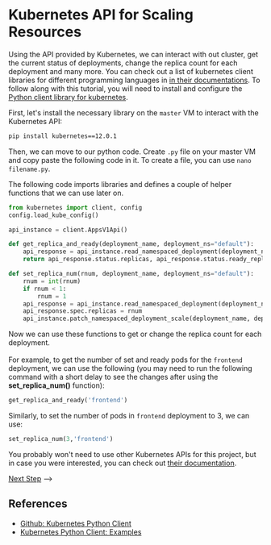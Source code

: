 # Kubernetes API for Scaling Resources

Using the API provided by Kubernetes, we can interact with out cluster,
get the current status of deployments, change the replica count for each
deployment and many more. You can check out a list of kubernetes client
libraries for different programming languages in
[in their documentations](https://kubernetes.io/docs/reference/using-api/client-libraries/).
To follow along with this tutorial, you will need to install and configure
the [Python client library for kubernetes](https://github.com/kubernetes-client/python/).

<!-- To ease the process of working with jupyter notebooks on the master node,
we suggest installing Visual Studio Code outlined in the requirements section
along with the suggested extensions. -->

First, let's install the necessary library on the `master` VM to interact with the
Kubernetes API:

```sh
pip install kubernetes==12.0.1
```

Then, we can move to our python code. Create `.py` file on your master VM and copy paste the following code in it.
To create a file, you can use `nano filename.py`.

<!-- You may use the [VS Code Jupyter Extension](https://code.visualstudio.com/docs/python/jupyter-support) for the next steps (from right panel choose Jupyter extension and from File tab choose new file -> python file), or use simple `.py` files. -->

The following code imports libraries and defines a couple of helper functions that we can use later on.

```py
from kubernetes import client, config
config.load_kube_config()

api_instance = client.AppsV1Api()

def get_replica_and_ready(deployment_name, deployment_ns="default"):
    api_response = api_instance.read_namespaced_deployment(deployment_name, deployment_ns)
    return api_response.status.replicas, api_response.status.ready_replicas

def set_replica_num(rnum, deployment_name, deployment_ns="default"):
    rnum = int(rnum)
    if rnum < 1:
        rnum = 1
    api_response = api_instance.read_namespaced_deployment(deployment_name, deployment_ns)
    api_response.spec.replicas = rnum
    api_instance.patch_namespaced_deployment_scale(deployment_name, deployment_ns, api_response)
```

Now we can use these functions to get or change the replica count for each deployment.
<br />	
For example, to get the number of set and ready pods for the `frontend` deployment, we can use the following (you may need to run the following command with a short delay to see the changes after using the **set_replica_num()** function):

```py
get_replica_and_ready('frontend')
```

Similarly, to set the number of pods in `frontend` deployment to 3, we can use:

```py
set_replica_num(3,'frontend')
```

You probably won't need to use other Kubernetes APIs for this project, but in
case you were interested, you can check out [their documentation](https://github.com/kubernetes-client/python/blob/master/kubernetes/README.md).

[Next Step](08-hpa-test.md) -->

## References

- [Github: Kubernetes Python Client](https://github.com/kubernetes-client/python)
- [Kubernetes Python Client: Examples](https://github.com/kubernetes-client/python/tree/master/examples)
